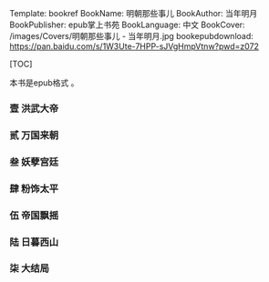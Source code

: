 Template: bookref
BookName: 明朝那些事儿
BookAuthor: 当年明月
BookPublisher: epub掌上书苑
BookLanguage: 中文
BookCover: /images/Covers/明朝那些事儿 - 当年明月.jpg
bookepubdownload: https://pan.baidu.com/s/1W3Ute-7HPP-sJVgHmpVtnw?pwd=z072 



[TOC]

本书是epub格式 。



### 壹 洪武大帝

### 贰 万国来朝
 
### 叁 妖孽宫廷
  
### 肆 粉饰太平
   
### 伍 帝国飘摇
  
### 陆 日暮西山
   
### 柒 大结局
   

